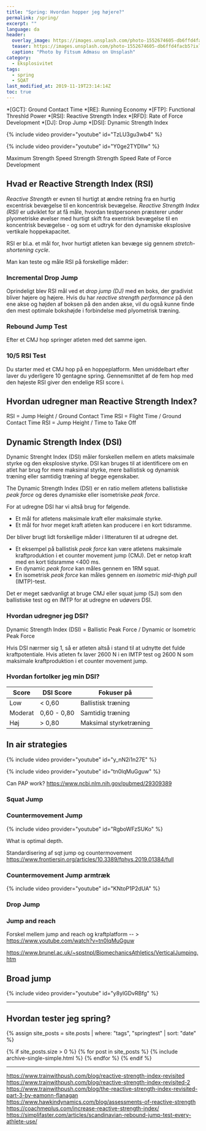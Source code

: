 ```yaml
---
title: "Spring: Hvordan hopper jeg højere?"
permalink: /spring/
excerpt: ""
language: da
header:
  overlay_image: https://images.unsplash.com/photo-1552674605-db6ffd4facb5?ixlib=rb-1.2.1&ixid=eyJhcHBfaWQiOjEyMDd9&auto=format&fit=crop&w=2100&q=80
  teaser: https://images.unsplash.com/photo-1552674605-db6ffd4facb5?ixlib=rb-1.2.1&ixid=eyJhcHBfaWQiOjEyMDd9&auto=format&fit=crop&w=400&q=80
  caption: "Photo by Fitsum Admasu on Unsplash"
category:
  - Eksplosivitet
tags:
  - spring
  - SQAT
last_modified_at: 2019-11-19T23:14:14Z
toc: true
---
```


*[GCT]: Ground Contact Time
*[RE]: Running Economy
*[FTP]: Functional Threshld Power
*[RSI]: Reactive Strength Index
*[RFD]: Rate of Force Development
*[DJ]: Drop Jump
*[DSI]: Dynamic Strength Index

{% include video provider="youtube" id="TzLU3gu3wb4" %}

{% include video provider="youtube" id="Y0ge2TYDllw" %}

Maximum Strength
Speed Strength
Strength Speed
Rate of Force Development


## Hvad er Reactive Strength Index (RSI)

_Reactive Strength_ er evnen til hurtigt at ændre retning fra en hurtig excentrisk bevægelse til en koncentrisk bevægelse. _Reactive Strength Index (RSI)_ er udviklet for at få måle, hvordan testpersonen præsterer under plyometriske øvelser med hurtigt skift fra exentrisk bevægelse til en koncentrisk bevægelse - og som et udtryk for den dynamiske eksplosive vertikale hoppekapacitet.

RSI er bl.a. et mål for, hvor hurtigt atleten kan bevæge sig gennem _stretch-shortening cycle_.

Man kan teste og måle RSI på forskellige måder:

### Incremental Drop Jump

Oprindeligt blev RSI mål ved et _drop jump (DJ)_ med en boks, der gradivist bliver højere og højere. Hvis du har _reactive strength performance_ på den ene akse og højden af boksen på den anden akse, vil du også kunne finde den mest optimale bokshøjde i forbindelse med plyometrisk træning.

### Rebound Jump Test

Efter et CMJ hop springer atleten med det samme igen.

### 10/5 RSI Test

Du starter med et CMJ hop på en hoppeplatform. Men umiddelbart efter laver du yderligere 10 gentagne spring. Gennemsnittet af de fem hop med den højeste RSI giver den endelige RSI score i.

## Hvordan udregner man Reactive Strength Index?

RSI = Jump Height / Ground Contact Time
RSI = Flight Time / Ground Contact Time
RSI = Jump Height / Time to Take Off

## Dynamic Strength Index (DSI)

Dynamic Strenght Index (DSI) måler forskellen mellem en atlets maksimale styrke og den eksplosive styrke. DSI kan bruges til at identificere om en atlet har brug for mere maksimal styrke, mere ballistisk og dynamisk træning eller samtidig træning af begge egenskaber.

The Dynamic Strength Index (DSI) er en ratio mellem atletens ballistiske _peak force_ og deres dynamiske eller isometriske _peak force_. 

For at udregne DSI har vi altså brug for følgende.

- Et mål for atletens maksimale kraft eller maksimale styrke. 
- Et mål for hvor meget kraft atleten kan producere i en kort tidsramme.

Der bliver brugt lidt forskellige måder i litteraturen til at udregne det.

- Et eksempel på ballistisk _peak force_ kan være atletens maksimale kraftproduktion i et counter movement jump (CMJ). Det er netop kraft med en kort tidsramme <400 ms.
- En dynamic _peak force_ kan måles gennem en 1RM squat.
- En isometrisk _peak force_ kan måles gennem en _isometric mid-thigh pull_ (IMTP)-test.

Det er meget sædvanligt at bruge CMJ eller squat jump (SJ) som den ballistiske test og en IMTP for at udregne en udøvers DSI. 

### Hvordan udregner jeg DSI?

Dynamic Strength Index (DSI) = Ballistic Peak Force / Dynamic or Isometric Peak Force

Hvis DSI nærmer sig 1, så er atleten altså i stand til at udnytte det fulde kraftpotentiale. Hvis atleten fx laver 2600 N i en IMTP test og 2600 N som maksimale kraftproduktion i et counter movement jump.

### Hvordan fortolker jeg min DSI?

| Score   | DSI Score     | Fokuser på             |
|---------|---------------|------------------------|
| Low     | < 0,60        | Ballistisk træning     |
| Moderat | 0,60 - 0,80   | Samtidig træning       |
| Høj     | > 0,80        | Maksimal styrketræning |


## In air strategies

{% include video provider="youtube" id="y_nN2i1n27E" %}



{% include video provider="youtube" id="tn0lqMuGguw" %}


Can PAP work?
https://www.ncbi.nlm.nih.gov/pubmed/29309389



### Squat Jump

### Countermovement Jump



{% include video provider="youtube" id="RgboWFzSUKo" %}

What is optimal depth.

Standardisering af sqt jump og countermovement
https://www.frontiersin.org/articles/10.3389/fphys.2019.01384/full

### Countermovement Jump armtræk

{% include video provider="youtube" id="KNtoP1P2dUA" %}

### Drop Jump

### Jump and reach

Forskel mellem jump and reach og kraftplatform -- > https://www.youtube.com/watch?v=tn0lqMuGguw


https://www.brunel.ac.uk/~spstnpl/BiomechanicsAthletics/VerticalJumping.htm

## Broad jump

{% include video provider="youtube" id="y8ylGDvRBfg" %}


***

## Hvordan tester jeg spring?


{% assign site_posts = site.posts | where: "tags", "springtest" | sort: "date" %}

{% if site_posts.size > 0 %}
  {% for post in site_posts %}
    {% include archive-single-simple.html %}
  {% endfor %}
{% endif %}

***


https://www.trainwithpush.com/blog/reactive-strength-index-revisited
https://www.trainwithpush.com/blog/reactive-strength-index-revisited-2
https://www.trainwithpush.com/blog/the-reactive-strength-index-revisited-part-3-by-eamonn-flanagan
https://www.hawkindynamics.com/blog/assessments-of-reactive-strength
https://coachmeplus.com/increase-reactive-strength-index/
https://simplifaster.com/articles/scandinavian-rebound-jump-test-every-athlete-use/